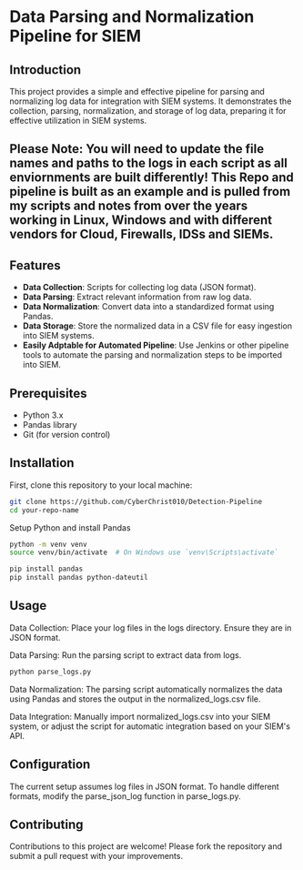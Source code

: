 # Data Parsing and Normalization Pipeline for SIEM

## Introduction

This project provides a simple and effective pipeline for parsing and normalizing log data for integration with SIEM systems. It demonstrates the collection, parsing, normalization, and storage of log data, preparing it for effective utilization in SIEM systems. 

## Please Note: You will need to update the file names and paths to the logs in each script as all enviornments are built differently! This Repo and pipeline is built as an example and is pulled from my scripts and notes from over the years working in Linux, Windows and with different vendors for Cloud, Firewalls, IDSs and SIEMs.

## Features

- **Data Collection**: Scripts for collecting log data (JSON format).
- **Data Parsing**: Extract relevant information from raw log data.
- **Data Normalization**: Convert data into a standardized format using Pandas.
- **Data Storage**: Store the normalized data in a CSV file for easy ingestion into SIEM systems.
- **Easily Adptable for Automated Pipeline**: Use Jenkins or other pipeline tools to automate the parsing and normalization steps to be imported into SIEM.

## Prerequisites

- Python 3.x
- Pandas library
- Git (for version control)

## Installation

First, clone this repository to your local machine:

```bash
git clone https://github.com/CyberChrist010/Detection-Pipeline
cd your-repo-name
```
Setup Python and install Pandas

```bash
python -m venv venv
source venv/bin/activate  # On Windows use `venv\Scripts\activate`

pip install pandas
pip install pandas python-dateutil

```

## Usage
Data Collection: Place your log files in the logs directory. Ensure they are in JSON format.

Data Parsing: Run the parsing script to extract data from logs.

```bash
python parse_logs.py
```
Data Normalization: The parsing script automatically normalizes the data using Pandas and stores the output in the normalized_logs.csv file.

Data Integration: Manually import normalized_logs.csv into your SIEM system, or adjust the script for automatic integration based on your SIEM's API.

## Configuration
The current setup assumes log files in JSON format. To handle different formats, modify the parse_json_log function in parse_logs.py.

## Contributing
Contributions to this project are welcome! Please fork the repository and submit a pull request with your improvements.
